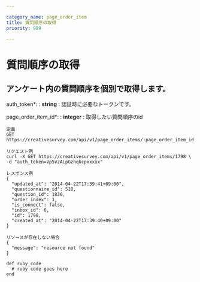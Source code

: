 ```yaml
---

category_name: page_order_item
title: 質問順序の取得
priority: 999

---
```


# 質問順序の取得

## アンケート内の質問順序を個別で取得します。

auth_token*:
: __string__
: 認証時に必要なトークンです。

page_order_item_id*:
: __integer__
: 取得したい質問順序のid

~~~
定義
GET https://creativesurvey.com/api/v1/page_order_items/:page_order_item_id

リクエスト例
curl -X GET https://creativesurvey.com/api/v1/page_order_items/1798 \
-d "auth_token=Vp5vzALpGzhqkcpxxxxx"

レスポンス例
{
  "updated_at": "2014-04-22T17:39:41+09:00",
  "questionnaire_id": 510,
  "question_id": 1830,
  "order_index": 1,
  "is_connect": false,
  "inbox_id": 6,
  "id": 1798,
  "created_at": "2014-04-22T17:39:40+09:00"
}

リソースが存在しない場合
{
  "message": "resource not found"
}
~~~

~~~
def ruby_code
  # ruby code goes here
end
~~~

